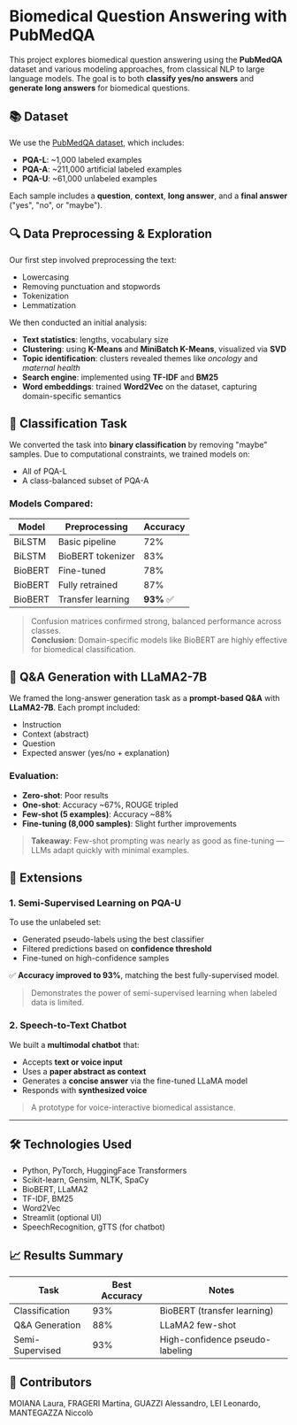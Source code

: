 # Biomedical Question Answering with PubMedQA

This project explores biomedical question answering using the **PubMedQA** dataset and various modeling approaches, from classical NLP to large language models. The goal is to both **classify yes/no answers** and **generate long answers** for biomedical questions.

## 📚 Dataset

We use the [PubMedQA dataset](https://pubmedqa.github.io), which includes:

- **PQA-L**: ~1,000 labeled examples  
- **PQA-A**: ~211,000 artificial labeled examples  
- **PQA-U**: ~61,000 unlabeled examples  

Each sample includes a **question**, **context**, **long answer**, and a **final answer** ("yes", "no", or "maybe").

## 🔍 Data Preprocessing & Exploration

Our first step involved preprocessing the text:
- Lowercasing
- Removing punctuation and stopwords
- Tokenization
- Lemmatization

We then conducted an initial analysis:
- **Text statistics**: lengths, vocabulary size
- **Clustering**: using **K-Means** and **MiniBatch K-Means**, visualized via **SVD**
- **Topic identification**: clusters revealed themes like *oncology* and *maternal health*
- **Search engine**: implemented using **TF-IDF** and **BM25**
- **Word embeddings**: trained **Word2Vec** on the dataset, capturing domain-specific semantics

## 🧠 Classification Task

We converted the task into **binary classification** by removing "maybe" samples. Due to computational constraints, we trained models on:
- All of PQA-L
- A class-balanced subset of PQA-A

### Models Compared:

| Model | Preprocessing | Accuracy |
|-------|---------------|----------|
| BiLSTM | Basic pipeline | 72% |
| BiLSTM | BioBERT tokenizer | 83% |
| BioBERT | Fine-tuned | 78% |
| BioBERT | Fully retrained | 87% |
| BioBERT | Transfer learning | **93%** ✅ |

> Confusion matrices confirmed strong, balanced performance across classes.  
> **Conclusion**: Domain-specific models like BioBERT are highly effective for biomedical classification.

## 🤖 Q&A Generation with LLaMA2-7B

We framed the long-answer generation task as a **prompt-based Q&A** with **LLaMA2-7B**. Each prompt included:
- Instruction
- Context (abstract)
- Question
- Expected answer (yes/no + explanation)

### Evaluation:
- **Zero-shot**: Poor results
- **One-shot**: Accuracy ~67%, ROUGE tripled
- **Few-shot (5 examples)**: Accuracy ~88%
- **Fine-tuning (8,000 samples)**: Slight further improvements

> **Takeaway**: Few-shot prompting was nearly as good as fine-tuning — LLMs adapt quickly with minimal examples.

## 🚀 Extensions

### 1. Semi-Supervised Learning on PQA-U
To use the unlabeled set:
- Generated pseudo-labels using the best classifier
- Filtered predictions based on **confidence threshold**
- Fine-tuned on high-confidence samples

✅ **Accuracy improved to 93%**, matching the best fully-supervised model.  
> Demonstrates the power of semi-supervised learning when labeled data is limited.

### 2. Speech-to-Text Chatbot
We built a **multimodal chatbot** that:
- Accepts **text or voice input**
- Uses a **paper abstract as context**
- Generates a **concise answer** via the fine-tuned LLaMA model
- Responds with **synthesized voice**

> A prototype for voice-interactive biomedical assistance.

---

## 🛠 Technologies Used

- Python, PyTorch, HuggingFace Transformers
- Scikit-learn, Gensim, NLTK, SpaCy
- BioBERT, LLaMA2
- TF-IDF, BM25
- Word2Vec
- Streamlit (optional UI)
- SpeechRecognition, gTTS (for chatbot)

## 📈 Results Summary

| Task | Best Accuracy | Notes |
|------|----------------|-------|
| Classification | 93% | BioBERT (transfer learning) |
| Q&A Generation | 88% | LLaMA2 few-shot |
| Semi-Supervised | 93% | High-confidence pseudo-labeling |

## 🤝 Contributors
 MOIANA Laura, FRAGERI Martina, GUAZZI Alessandro, LEI Leonardo, MANTEGAZZA Niccolò


